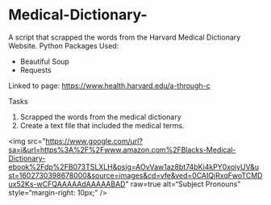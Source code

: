 # Medical-Dictionary-
A script that scrapped the words from the Harvard Medical Dictionary Website.
Python Packages Used:
* Beautiful Soup
* Requests

Linked to page: https://www.health.harvard.edu/a-through-c

Tasks
1. Scrapped the words from the medical dictionary
2. Create a text file that included the medical terms. 


<img src="https://www.google.com/url?sa=i&url=https%3A%2F%2Fwww.amazon.com%2FBlacks-Medical-Dictionary-ebook%2Fdp%2FB073TSLXLH&psig=AOvVaw1az8bt74bKi4kPY0xoiyUV&ust=1602730398678000&source=images&cd=vfe&ved=0CAIQjRxqFwoTCMDux52Ks-wCFQAAAAAdAAAAABAD"
raw=true
alt=“Subject Pronouns”
style=“margin-right: 10px;”
/>
